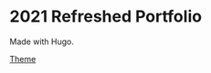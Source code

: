 # 2021 Refreshed Portfolio

Made with Hugo.

[Theme](https://github.com/kishaningithub/hugo-creative-portfolio-theme)
